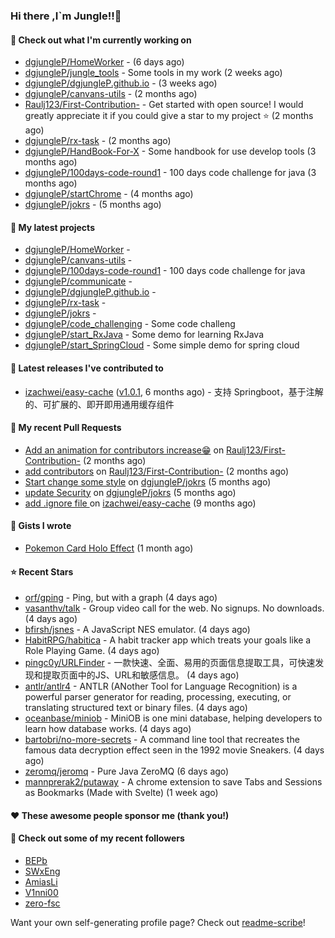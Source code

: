 ### Hi there ,I`m Jungle!!👋

#### 👷 Check out what I'm currently working on

- [dgjungleP/HomeWorker](https://github.com/dgjungleP/HomeWorker) -  (6 days ago)
- [dgjungleP/jungle_tools](https://github.com/dgjungleP/jungle_tools) - Some tools in my work (2 weeks ago)
- [dgjungleP/dgjungleP.github.io](https://github.com/dgjungleP/dgjungleP.github.io) -  (3 weeks ago)
- [dgjungleP/canvans-utils](https://github.com/dgjungleP/canvans-utils) -  (2 months ago)
- [Raulj123/First-Contribution-](https://github.com/Raulj123/First-Contribution-) - Get started with open source! I would greatly appreciate it if you could give a star to my project ⭐ (2 months ago)
- [dgjungleP/rx-task](https://github.com/dgjungleP/rx-task) -  (2 months ago)
- [dgjungleP/HandBook-For-X](https://github.com/dgjungleP/HandBook-For-X) - Some handbook for use develop tools (3 months ago)
- [dgjungleP/100days-code-round1](https://github.com/dgjungleP/100days-code-round1) - 100 days code challenge for java (3 months ago)
- [dgjungleP/startChrome](https://github.com/dgjungleP/startChrome) -  (4 months ago)
- [dgjungleP/jokrs](https://github.com/dgjungleP/jokrs) -  (5 months ago)

#### 🌱 My latest projects

- [dgjungleP/HomeWorker](https://github.com/dgjungleP/HomeWorker) - 
- [dgjungleP/canvans-utils](https://github.com/dgjungleP/canvans-utils) - 
- [dgjungleP/100days-code-round1](https://github.com/dgjungleP/100days-code-round1) - 100 days code challenge for java
- [dgjungleP/communicate](https://github.com/dgjungleP/communicate) - 
- [dgjungleP/dgjungleP.github.io](https://github.com/dgjungleP/dgjungleP.github.io) - 
- [dgjungleP/rx-task](https://github.com/dgjungleP/rx-task) - 
- [dgjungleP/jokrs](https://github.com/dgjungleP/jokrs) - 
- [dgjungleP/code_challenging](https://github.com/dgjungleP/code_challenging) - Some code challeng
- [dgjungleP/start_RxJava](https://github.com/dgjungleP/start_RxJava) - Some demo for learning RxJava
- [dgjungleP/start_SpringCloud](https://github.com/dgjungleP/start_SpringCloud) - Some simple demo for spring cloud 

#### 🔭 Latest releases I've contributed to

- [izachwei/easy-cache](https://github.com/izachwei/easy-cache) ([v1.0.1](https://github.com/izachwei/easy-cache/releases/tag/v1.0.1), 6 months ago) - 支持 Springboot，基于注解的、可扩展的、即开即用通用缓存组件

#### 🔨 My recent Pull Requests

- [Add  an animation for contributors increase😁](https://github.com/Raulj123/First-Contribution-/pull/4) on [Raulj123/First-Contribution-](https://github.com/Raulj123/First-Contribution-) (2 months ago)
- [add contributors](https://github.com/Raulj123/First-Contribution-/pull/3) on [Raulj123/First-Contribution-](https://github.com/Raulj123/First-Contribution-) (2 months ago)
- [Start change some style](https://github.com/dgjungleP/jokrs/pull/2) on [dgjungleP/jokrs](https://github.com/dgjungleP/jokrs) (5 months ago)
- [update Security](https://github.com/dgjungleP/jokrs/pull/1) on [dgjungleP/jokrs](https://github.com/dgjungleP/jokrs) (5 months ago)
- [add .ignore file ](https://github.com/izachwei/easy-cache/pull/2) on [izachwei/easy-cache](https://github.com/izachwei/easy-cache) (9 months ago)


#### 📓 Gists I wrote

- [Pokemon Card Holo Effect](https://gist.github.com/5870cd3bb091268b3485debc5f3cec36) (1 month ago)

#### ⭐ Recent Stars

- [orf/gping](https://github.com/orf/gping) - Ping, but with a graph (4 days ago)
- [vasanthv/talk](https://github.com/vasanthv/talk) - Group video call for the web. No signups. No downloads. (4 days ago)
- [bfirsh/jsnes](https://github.com/bfirsh/jsnes) - A JavaScript NES emulator. (4 days ago)
- [HabitRPG/habitica](https://github.com/HabitRPG/habitica) - A habit tracker app which treats your goals like a Role Playing Game. (4 days ago)
- [pingc0y/URLFinder](https://github.com/pingc0y/URLFinder) - 一款快速、全面、易用的页面信息提取工具，可快速发现和提取页面中的JS、URL和敏感信息。 (4 days ago)
- [antlr/antlr4](https://github.com/antlr/antlr4) - ANTLR (ANother Tool for Language Recognition) is a powerful parser generator for reading, processing, executing, or translating structured text or binary files. (4 days ago)
- [oceanbase/miniob](https://github.com/oceanbase/miniob) - MiniOB is one mini database, helping developers to learn how database works.  (4 days ago)
- [bartobri/no-more-secrets](https://github.com/bartobri/no-more-secrets) - A command line tool that recreates the famous data decryption effect seen in the 1992 movie Sneakers. (4 days ago)
- [zeromq/jeromq](https://github.com/zeromq/jeromq) - Pure Java ZeroMQ  (6 days ago)
- [mannprerak2/putaway](https://github.com/mannprerak2/putaway) - A chrome extension to save Tabs and Sessions as Bookmarks (Made with Svelte) (1 week ago)

#### ❤️ These awesome people sponsor me (thank you!)


#### 👯 Check out some of my recent followers

- [BEPb](https://github.com/BEPb)
- [SWxEng](https://github.com/SWxEng)
- [AmiasLi](https://github.com/AmiasLi)
- [V1nni00](https://github.com/V1nni00)
- [zero-fsc](https://github.com/zero-fsc)

Want your own self-generating profile page? Check out [readme-scribe](https://github.com/muesli/readme-scribe)!
